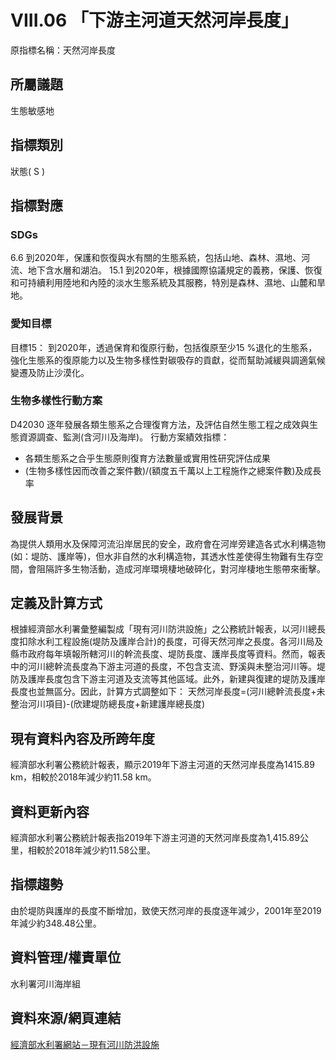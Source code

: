 # VIII.06 「下游主河道天然河岸長度」
原指標名稱：天然河岸長度

<script type="text/javascript" src="http://cdn.mathjax.org/mathjax/latest/MathJax.js?config=TeX-AMS-MML_HTMLorMML"></script>

## 所屬議題
生態敏感地
## 指標類別
狀態( S )
## 指標對應
### SDGs
6.6
到2020年，保護和恢復與水有關的生態系統，包括山地、森林、濕地、河流、地下含水層和湖泊。
15.1
到2020年，根據國際協議規定的義務，保護、恢復和可持續利用陸地和內陸的淡水生態系統及其服務，特別是森林、濕地、山麓和旱地。
### 愛知目標
目標15：
到2020年，透過保育和復原行動，包括復原至少15 %退化的生態系，強化生態系的復原能力以及生物多樣性對碳吸存的貢獻，從而幫助減緩與調適氣候變遷及防止沙漠化。
### 生物多樣性行動方案
D42030 逐年發展各類生態系之合理復育方法，及評估自然生態工程之成效與生態資源調查、監測(含河川及海岸)。
行動方案績效指標：
* 各類生態系之合乎生態原則復育方法數量或實用性研究評估成果
* (生物多樣性因而改善之案件數)/(額度五千萬以上工程施作之總案件數)及成長率
## 發展背景
為提供人類用水及保障河流沿岸居民的安全，政府會在河岸旁建造各式水利構造物(如：堤防、護岸等)，但水非自然的水利構造物，其透水性差使得生物難有生存空間，會阻隔許多生物活動，造成河岸環境棲地破碎化，對河岸棲地生態帶來衝擊。
## 定義及計算方式
根據經濟部水利署彙整編製成「現有河川防洪設施」之公務統計報表，以河川總長度扣除水利工程設施(堤防及護岸合計)的長度，可得天然河岸之長度。各河川局及縣市政府每年填報所轄河川的幹流長度、堤防長度、護岸長度等資料。然而，報表中的河川總幹流長度為下游主河道的長度，不包含支流、野溪與未整治河川等。堤防及護岸長度包含下游主河道及支流等其他區域。此外，新建與復建的堤防及護岸長度也並無區分。因此，計算方式調整如下：
天然河岸長度=(河川總幹流長度+未整治河川項目)-(欣建堤防總長度+新建護岸總長度)
## 現有資料內容及所跨年度
經濟部水利署公務統計報表，顯示2019年下游主河道的天然河岸長度為1415.89 km，相較於2018年減少約11.58 km。
## 資料更新內容
經濟部水利署公務統計報表指2019年下游主河道的天然河岸長度為1,415.89公里，相較於2018年減少約11.58公里。
## 指標趨勢
由於堤防與護岸的長度不斷增加，致使天然河岸的長度逐年減少，2001年至2019年減少約348.48公里。
## 資料管理/權責單位
水利署河川海岸組
## 資料來源/網頁連結
[經濟部水利署網站－現有河川防洪設施](https://www.wra.gov.tw/6950/7169/7316/7324/)